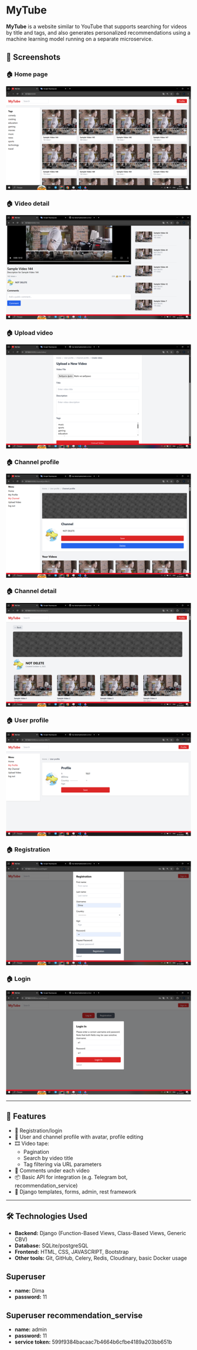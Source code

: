 # MyTube

**MyTube** is a website similar to YouTube that supports searching for videos by title and tags, and also generates personalized recommendations using a machine learning model running on a separate microservice.

## 📸 Screenshots

### 🏠 Home page
![Home Page](https://github.com/dimayasinskyi/my-tube/blob/main/mytube/static/readme/home.png)

### 🏠 Video detail
![Video detail](https://github.com/dimayasinskyi/my-tube/blob/main/mytube/static/readme/video_detail.png)

### 🏠 Upload video
![Upload video](https://github.com/dimayasinskyi/my-tube/blob/main/mytube/static/readme/upload_video.png)

### 🏠 Channel profile
![Channel profile](https://github.com/dimayasinskyi/my-tube/blob/main/mytube/static/readme/channel_profile.png)

### 🏠 Channel detail
![Channel detail](https://github.com/dimayasinskyi/my-tube/blob/main/mytube/static/readme/channel_detail.png)

### 🏠 User profile
![User profile](https://github.com/dimayasinskyi/my-tube/blob/main/mytube/static/readme/user_profile.png)

### 🏠 Registration
![Registration](https://github.com/dimayasinskyi/my-tube/blob/main/mytube/static/readme/registration.png)

### 🏠 Login
![Login](https://github.com/dimayasinskyi/my-tube/blob/main/mytube/static/readme/login.png)

---

## 🚀 Features

- 🔐 Registration/login
- 👤 User and channel profile with avatar, profile editing
- 🎞 Video tape:
  - Pagination
  - Search by video title
  - Tag filtering via URL parameters
- 💬 Comments under each video
- 📦 Basic API for integration (e.g. Telegram bot, recommendation_service)
- 🧩 Django templates, forms, admin, rest framework

---

## 🛠 Technologies Used

- **Backend:** Django (Function-Based Views, Class-Based Views, Generic CBV)
- **Database:** SQLite/postgreSQL
- **Frontend:** HTML, CSS, JAVASCRIPT, Bootstrap
- **Other tools:** Git, GitHub, Celery, Redis, Cloudinary, basic Docker usage

## Superuser
- **name:** Dima
- **password:** 11

## Superuser recommendation_servise
- **name:** admin
- **password:** 11
- **service token:** 599f9384bacaac7b4664b6cfbe4189a203bb651b